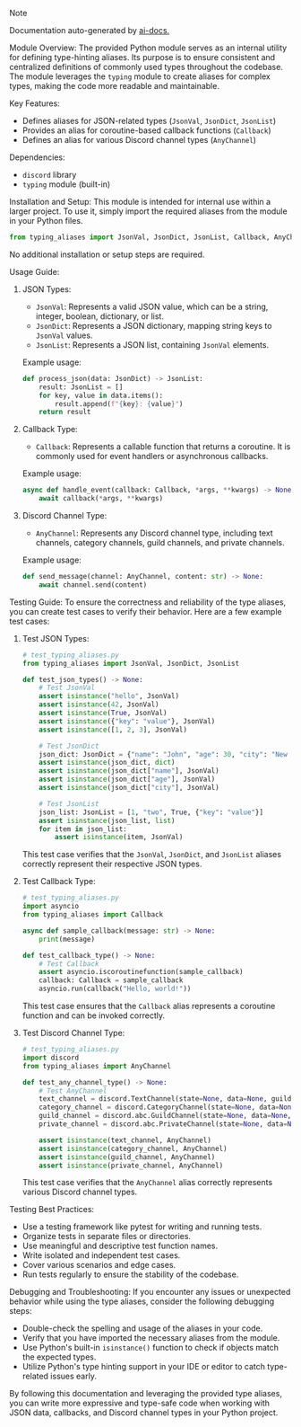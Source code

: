 
> [!NOTE]
> Documentation auto-generated by [ai-docs.](https://github.com/connor-john/ai-docs)

Module Overview:
The provided Python module serves as an internal utility for defining type-hinting aliases. Its purpose is to ensure consistent and centralized definitions of commonly used types throughout the codebase. The module leverages the `typing` module to create aliases for complex types, making the code more readable and maintainable.

Key Features:
- Defines aliases for JSON-related types (`JsonVal`, `JsonDict`, `JsonList`)
- Provides an alias for coroutine-based callback functions (`Callback`)
- Defines an alias for various Discord channel types (`AnyChannel`)

Dependencies:
- `discord` library
- `typing` module (built-in)

Installation and Setup:
This module is intended for internal use within a larger project. To use it, simply import the required aliases from the module in your Python files.

```python
from typing_aliases import JsonVal, JsonDict, JsonList, Callback, AnyChannel
```

No additional installation or setup steps are required.

Usage Guide:
1. JSON Types:
   - `JsonVal`: Represents a valid JSON value, which can be a string, integer, boolean, dictionary, or list.
   - `JsonDict`: Represents a JSON dictionary, mapping string keys to `JsonVal` values.
   - `JsonList`: Represents a JSON list, containing `JsonVal` elements.

   Example usage:
   ```python
   def process_json(data: JsonDict) -> JsonList:
       result: JsonList = []
       for key, value in data.items():
           result.append(f"{key}: {value}")
       return result
   ```

2. Callback Type:
   - `Callback`: Represents a callable function that returns a coroutine. It is commonly used for event handlers or asynchronous callbacks.

   Example usage:
   ```python
   async def handle_event(callback: Callback, *args, **kwargs) -> None:
       await callback(*args, **kwargs)
   ```

3. Discord Channel Type:
   - `AnyChannel`: Represents any Discord channel type, including text channels, category channels, guild channels, and private channels.

   Example usage:
   ```python
   def send_message(channel: AnyChannel, content: str) -> None:
       await channel.send(content)
   ```

Testing Guide:
To ensure the correctness and reliability of the type aliases, you can create test cases to verify their behavior. Here are a few example test cases:

1. Test JSON Types:
   ```python
   # test_typing_aliases.py
   from typing_aliases import JsonVal, JsonDict, JsonList

   def test_json_types() -> None:
       # Test JsonVal
       assert isinstance("hello", JsonVal)
       assert isinstance(42, JsonVal)
       assert isinstance(True, JsonVal)
       assert isinstance({"key": "value"}, JsonVal)
       assert isinstance([1, 2, 3], JsonVal)

       # Test JsonDict
       json_dict: JsonDict = {"name": "John", "age": 30, "city": "New York"}
       assert isinstance(json_dict, dict)
       assert isinstance(json_dict["name"], JsonVal)
       assert isinstance(json_dict["age"], JsonVal)
       assert isinstance(json_dict["city"], JsonVal)

       # Test JsonList
       json_list: JsonList = [1, "two", True, {"key": "value"}]
       assert isinstance(json_list, list)
       for item in json_list:
           assert isinstance(item, JsonVal)
   ```

   This test case verifies that the `JsonVal`, `JsonDict`, and `JsonList` aliases correctly represent their respective JSON types.

2. Test Callback Type:
   ```python
   # test_typing_aliases.py
   import asyncio
   from typing_aliases import Callback

   async def sample_callback(message: str) -> None:
       print(message)

   def test_callback_type() -> None:
       # Test Callback
       assert asyncio.iscoroutinefunction(sample_callback)
       callback: Callback = sample_callback
       asyncio.run(callback("Hello, world!"))
   ```

   This test case ensures that the `Callback` alias represents a coroutine function and can be invoked correctly.

3. Test Discord Channel Type:
   ```python
   # test_typing_aliases.py
   import discord
   from typing_aliases import AnyChannel

   def test_any_channel_type() -> None:
       # Test AnyChannel
       text_channel = discord.TextChannel(state=None, data=None, guild=None)
       category_channel = discord.CategoryChannel(state=None, data=None, guild=None)
       guild_channel = discord.abc.GuildChannel(state=None, data=None, guild=None)
       private_channel = discord.abc.PrivateChannel(state=None, data=None)

       assert isinstance(text_channel, AnyChannel)
       assert isinstance(category_channel, AnyChannel)
       assert isinstance(guild_channel, AnyChannel)
       assert isinstance(private_channel, AnyChannel)
   ```

   This test case verifies that the `AnyChannel` alias correctly represents various Discord channel types.

Testing Best Practices:
- Use a testing framework like pytest for writing and running tests.
- Organize tests in separate files or directories.
- Use meaningful and descriptive test function names.
- Write isolated and independent test cases.
- Cover various scenarios and edge cases.
- Run tests regularly to ensure the stability of the codebase.

Debugging and Troubleshooting:
If you encounter any issues or unexpected behavior while using the type aliases, consider the following debugging steps:
- Double-check the spelling and usage of the aliases in your code.
- Verify that you have imported the necessary aliases from the module.
- Use Python's built-in `isinstance()` function to check if objects match the expected types.
- Utilize Python's type hinting support in your IDE or editor to catch type-related issues early.

By following this documentation and leveraging the provided type aliases, you can write more expressive and type-safe code when working with JSON data, callbacks, and Discord channel types in your Python project.
